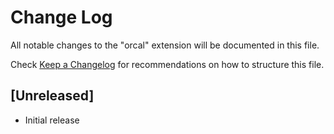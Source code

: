 # Change Log

All notable changes to the "orcal" extension will be documented in this file.

Check [Keep a Changelog](http://keepachangelog.com/) for recommendations on how to structure this file.

## [Unreleased]

- Initial release
